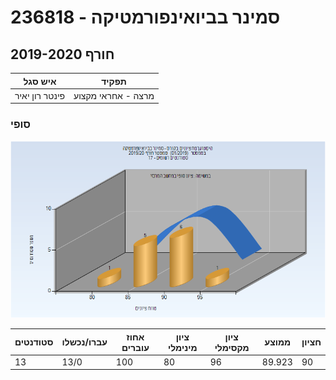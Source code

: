 # 236818 - סמינר בביואינפורמטיקה

## חורף 2019-2020

| איש סגל | תפקיד |
| ---- | ---- |
| פינטר רון יאיר | מרצה - אחראי מקצוע |

### סופי

![201901 Finals](201901/Finals.png)

| סטודנטים | עברו/נכשלו | אחוז עוברים | ציון מינימלי | ציון מקסימלי | ממוצע | חציון |
| ---- | ---- | ---- | ---- | ---- | ---- | ---- |
| 13 | 13/0 | 100 | 80 | 96 | 89.923 | 90 |

